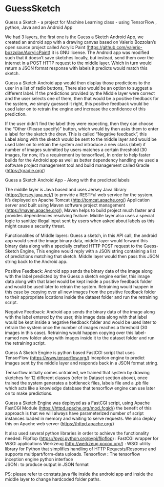 # GuessSketch
Guess a Sketch - a project for Machine Learning class - using TensorFlow , python, Java and an Android App

We had 3 layers, the first one is the Guess a Sketch Android App, we created an android app with a drawing canvas based on Valerio Bozzolan’s open source project called Acrylic Paint (https://github.com/valerio-bozzolan/AcrylicPaint) it is GNU license. The Android app was modified such that it doesn’t save sketches locally, but instead, send them over the internet in a POST HTTP request to the middle layer. Which in turn would return a JSON format response with labels it predicts would match this sketch. 

Guess a Sketch Android app would then display those predictions to the user in a list of radio buttons, There also would be an option to suggest a different label.  If the predictions provided by the Middle layer were correct and the user selects one of them, then that would be a positive feedback for the system, we simply guessed it right, this positive feedback would be used later on to retrain the engine and increase the confidence of this prediction. 

If the user didn’t find the label they were expecting, then they can choose the “Other (Please specify)” button, which would by then asks them to enter a label for the sketch the drew. This is called “Negative feedback”, this Label along with the sketch would be sent to the middle layer and would be used later on to retrain the system and introduce a new class (label) if number of images submitted by users matches a certain threshold (30 images, for now, it’s a requirement by tensorflow), In order to help faster builds for the Android app as well as better dependency handling we used a software project management tool and build management called Gradle (https://gradle.org/) 

Guess a Sketch Android App - 
Along with the predicted labels



The middle layer is Java based and uses Jersey Java library (https://jersey.java.net/) to provide a RESTFul web service for the system. It’s deployed on Apache Tomcat (http://tomcat.apache.org/) Application server and built using Maven software project management (https://maven.apache.org/), Maven helps to build project much faster and provides dependencies resolving feature. Middle layer also uses a special logic to sanitize illegal input sent by users when asked about labels as this might cause a security threat.

Functionalities of Middle layers:
Guess a sketch, in this API call, the android app would send the image binary data, middle layer would forward this binary data along with a specially crafted HTTP POST request to the Guess-Sketch Engine, This engine would reply with a JSON string containing a list of predictions matching that sketch. Middle layer would then pass this JSON string back to the Android app.


Positive Feedback: Android app sends the binary data of the image along with the label predicted by the Guess a sketch engine earlier, this image data along with that label would be kept inside a positive feedback folder and would be used later to retrain the system. Retraining would happen in this case by copying over all new images from the positive feedback folder to their appropriate locations inside the dataset folder and run the retraining script. 


Negative Feedback: Android app sends the binary data of the image along with the label entered by the user, this image data along with that label would be kept inside a negative feedback folder and would be used later to retrain the system once the number of images reaches a threshold (30 images in this case). Retraining would happen copying over this label-named new folder along with images inside it to the dataset folder and run the retraining script. 

Guess A Sketch Engine is python based FastCGI script that uses TensorFlow (https://www.tensorflow.org/) inception engine to predict images sent by the middle layer and responds back in a JSON format string. 

Tensorflow initially comes untrained, we trained that system by drawing sketches for 12 different classes (refer to Dataset section above), once trained the system generates a bottleneck files, labels file and a .pb file which acts like a knowledge database that tensorflow engine can use later on to make predictions.

Guess a Sketch Engine was deployed as a FastCGI script, using Apache FastCGI Module (https://httpd.apache.org/mod_fcgid/) the benefit of this approach is that we will always have parameterized number of script instances loaded in memory and waiting to serve requests. We also deploy this on Apache web server (https://httpd.apache.org/) 

It also used several python libraries in order to achieve the functionality needed: 
Flipflop (https://pypi.python.org/pypi/flipflop) : FastCGI wrapper for WSGI applications
Werkzeug (http://werkzeug.pocoo.org/) : WSGI utility library for Python that simplifies handling of HTTP Requests/Response and supports multipart/form-data uploads. 
Tensorflow : The tensorflow inception engine python interface  
JSON : to produce output in JSON format


PS: please refer to constats.java file inside the android app and inside the middle layer to change hardcoded folder paths.

